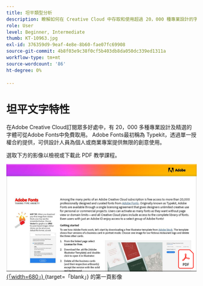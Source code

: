 ```yaml
---
title: 坦平類型分析
description: 瞭解如何在 Creative Cloud 中存取和使用超過 20，000 種專業設計的字體
role: User
level: Beginner, Intermediate
thumb: KT-10963.jpg
exl-id: 376359d9-9eaf-4e8e-8b60-fae07fc69908
source-git-commit: 4b8f03e9c38f0cf5b403db8da050dc339ed1311a
workflow-type: tm+mt
source-wordcount: '86'
ht-degree: 0%

---
```


# 坦平文字特性

在Adobe Creative Cloud訂閱眾多好處中，有 20，000 多種專業設計及精選的字體可從Adobe Fonts中免費取用。 Adobe Fonts最初稱為 Typekit，透過單一授權合約提供，可供設計人員為個人或商業專案提供無限的創意使用。

選取下方的影像以檢視或下載此 PDF 教學課程。

[![教學課程 ](assets/TamingTypeAnxiety.png) {「width=680」} ](assets/Adobe-Fonts-Taming-Font-Anxiety.pdf) {target=「blank」} 的第一頁影像
